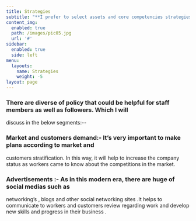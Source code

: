 ```yaml
---
title: Strategies
subtitle: "**I prefer to select assets and core competencies strategies approach of my smart phone**\r\n\n **Venture .The value creation of any venture is totally based on assets such as financial, physical,**\r\n\n **Human and Intellectual are buildings of its capabilities which lead to increase core competencies**"
content_img:
  enabled: true
  path: /images/pic05.jpg
  url: '#'
sidebar:
  enabled: true
  side: left
menu:
  layouts:
    name: Strategies
    weight: -5
layout: page
---
```

### There are diverse of policy that could be helpful for staff members as well as followers. Which I will discuss in the below segments:--

### Market and customers demand:- It’s very important to make plans according to market and customers stratification. In this way, it will help to increase the company status as workers came to know about the competitions in the market.

### Advertisements :- As in this modern era, there are huge of social medias such as networking’s , blogs and other social networking sites .It helps to communicate to workers and customers review regarding work and develop new skills and progress in their business .
